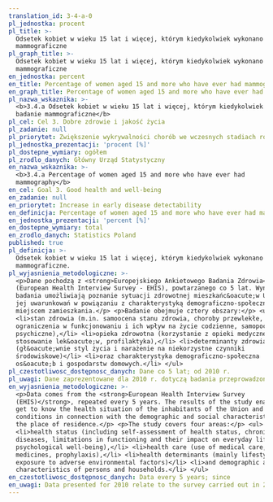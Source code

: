 ```yaml
---
translation_id: 3-4-a-0
pl_jednostka: procent
pl_title: >-
  Odsetek kobiet w wieku 15 lat i więcej, którym kiedykolwiek wykonano badanie
  mammograficzne
pl_graph_title: >-
  Odsetek kobiet w wieku 15 lat i więcej, którym kiedykolwiek wykonano badanie
  mammograficzne
en_jednostka: percent
en_title: Percentage of women aged 15 and more who have ever had mammography
en_graph_title: Percentage of women aged 15 and more who have ever had mammography
pl_nazwa_wskaznika: >-
  <b>3.4.a Odsetek kobiet w wieku 15 lat i więcej, którym kiedykolwiek wykonano
  badanie mammograficzne</b>
pl_cel: Cel 3. Dobre zdrowie i jakość życia
pl_zadanie: null
pl_priorytet: Zwiększenie wykrywalności chorób we wczesnych stadiach rozwojowych
pl_jednostka_prezentacji: 'procent [%]'
pl_dostepne_wymiary: ogółem
pl_zrodlo_danych: Główny Urząd Statystyczny
en_nazwa_wskaznika: >-
  <b>3.4.a Percentage of women aged 15 and more who have ever had
  mammography</b>
en_cel: Goal 3. Good health and well-being
en_zadanie: null
en_priorytet: Increase in early disease detectability
en_definicja: Percentage of women aged 15 and more who have ever had mammography.
en_jednostka_prezentacji: 'percent [%]'
en_dostepne_wymiary: total
en_zrodlo_danych: Statistics Poland
published: true
pl_definicja: >-
  Odsetek kobiet w wieku 15 lat i więcej, którym kiedykolwiek wykonano badanie
  mammograficzne.
pl_wyjasnienia_metodologiczne: >-
  <p>Dane pochodzą z <strong>Europejskiego Ankietowego Badania Zdrowia</strong>
  (European Health Interview Survey - EHIS), powtarzanego co 5 lat. Wyniki
  badania umożliwiają poznanie sytuacji zdrowotnej mieszkańc&oacute;w Unii oraz
  jej uwarunkowań w powiązaniu z charakterystyką demograficzno-społeczną oraz
  miejscem zamieszkania.</p> <p>Badanie obejmuje cztery obszary:</p> <ul>
  <li>stan zdrowia (m.in. samoocena stanu zdrowia, choroby przewlekłe,
  ograniczenia w funkcjonowaniu i ich wpływ na życie codzienne, samopoczucie
  psychiczne),</li> <li>opieka zdrowotna (korzystanie z opieki medycznej,
  stosowanie lek&oacute;w, profilaktyka),</li> <li>determinanty zdrowia
  (gł&oacute;wnie styl życia i narażenie na niekorzystne czynniki
  środowiskowe)</li> <li>oraz charakterystyka demograficzno-społeczna
  os&oacute;b i gospodarstw domowych.</li> </ul>
pl_czestotliwosc_dostępnosc_danych: Dane co 5 lat; od 2010 r.
pl_uwagi: Dane zaprezentowane dla 2010 r. dotyczą badania przeprowadzonego w 2009 r.
en_wyjasnienia_metodologiczne: >-
  <p>Data comes from the <strong>European Health Interview Survey
  (EHIS)</strong>, repeated every 5 years. The results of the study enable to
  get to know the health situation of the inhabitants of the Union and its
  conditions in connection with the demographic and social characteristics and
  the place of residence.</p> <p>The study covers four areas:</p> <ul>
  <li>health status (including self-assessment of health status, chronic
  diseases, limitations in functioning and their impact on everyday life,
  psychological well-being),</li> <li>health care (use of medical care, use of
  medicines, prophylaxis),</li> <li>health determinants (mainly lifestyle and
  exposure to adverse environmental factors)</li> <li>and demographic and social
  characteristics of persons and households.</li> </ul>
en_czestotliwosc_dostępnosc_danych: Data every 5 years; since
en_uwagi: Data presented for 2010 relate to the survey carried out in 2009.
---
```

